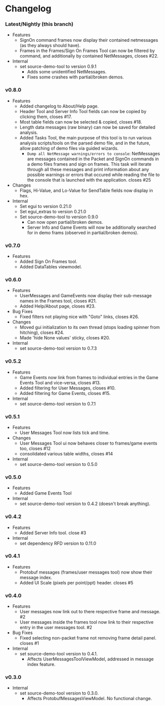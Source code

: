 # Changelog

### Latest/Nightly (this branch)
- Features
    - SignOn command frames now display their contained netmessages (as they always should have).
    - Frames in the Frames/Sign On Frames Tool can now be filtered by command, and additionally by contained NetMessages, closes #22.
- Internal
    - set source-demo-tool to version 0.9.1
        - Adds some unidentified NetMessages.
        - Fixes some crashes with partial/broken demos.

### v0.8.0
- Features
    - Added changelog to About/Help page.
    - Header Tool and Server Info Tool fields can now be copied by clicking them, closes #17.
    - Most table fields can now be selected & copied, closes #18.
    - Length data messages (raw binary) can now be saved for detailed analysis.
    - Added Tasks Tool, the main purpose of this tool is to run various analysis scripts/tools on the parsed demo file, and in the future, allow patching of demo files via guided wizards.
        - `Dump all NetMessage warnings/errors to console`: NetMessages are messages contained in the Packet and SignOn commands in a demo files frames and sign on frames. This task will iterate through all these messages and print information about any possible warnings or errors that occured while reading the file to the console that is launched with the application. closes #25
- Changes
    - Flags, Hi-Value, and Lo-Value for SendTable fields now display in hex.
- Internal
    - Set egui to version 0.21.0
    - Set egui_extras to version 0.21.0
    - Set source-demo-tool to version 0.9.0
        - Can now open partial/broken demos.
        - Server Info and Game Events will now be additionally searched for in demo frams (observed in partial/broken demos).

### v0.7.0
- Features
    - Added Sign On Frames tool.
    - Added DataTables viewmodel.

### v0.6.0
- Features
    - UserMessages and GameEvents now display their sub-message names in the Frames tool, closes #21.
    - Added Help/About page, closes #23.
- Bug Fixes
    - Fixed filters not playing nice with "Goto" links, closes #26.
- Changes
    - Moved gui initialization to its own thread (stops loading spinner from hitching), closes #24.
    - Made 'hide None values' sticky, closes #20.
- Internal
    - set source-demo-tool version to 0.7.3

### v0.5.2
- Features
    - Game Events now link from frames to individual entries in the Game Events Tool and vice-versa, closes #13.
    - Added filtering for User Messages, closes #10.
    - Added filtering for Game Events, closes #15.
- Internal
    - set source-demo-tool version to 0.7.1

### v0.5.1
- Features
    - User Messages Tool now lists tick and time.
- Changes
    - User Messages Tool ui now behaves closer to frames/game events too, closes #12
    - consolidated various table widths, closes #14
- Internal
    - set source-demo-tool version to 0.5.0

### v0.5.0
- Features
    - Added Game Events Tool
- Internal
    - set source-demo-tool version to 0.4.2 (doesn't break anything).

### v0.4.2
- Features
    - Added Server Info tool. close #3
- Internal
    - set dependency RFD version to 0.11.0

### v0.4.1
- Features
    - Protobuf messages (frames/user messages tool) now show their message index.
    - Added UI Scale (pixels per point/ppt) header. closes #5

### v0.4.0
- Features
    - User messages now link out to there respective frame and message. #2
    - User messages inside the frames tool now link to their respective entry in the user messages tool. #2
- Bug Fixes
    - Fixed selecting non-packet frame not removing frame detail panel. closes #1
- Internal
    - set source-demo-tool version to 0.4.1.
        - Affects UserMessagesToolViewModel, addressed in message index feature.

### v0.3.0
- Internal
    - set source-demo-tool version to 0.3.0.
        - Affects ProtobufMessagesViewModel. No functional change.